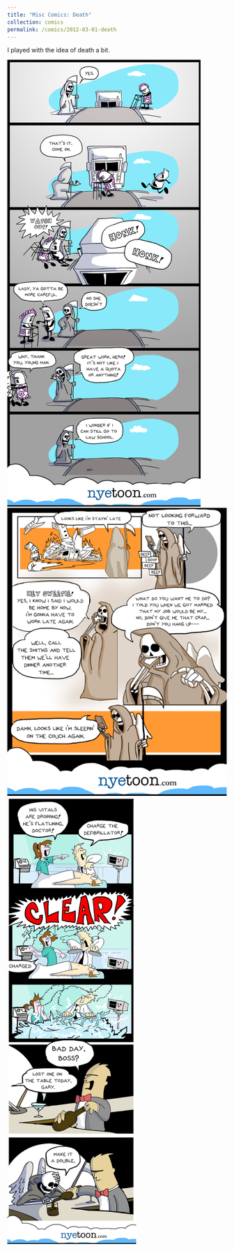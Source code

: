 ```yaml
---
title: "Misc Comics: Death"
collection: comics
permalink: /comics/2012-03-01-death
---
```

I played with the idea of death a bit.

![Death](../images/comics/misc_comics/2012-03-22-crossingguarddeath.png)
![Death](../images/comics/misc_comics/2012-01-12-NotEasyBeingDeath.png)
![Death](../images/comics/misc_comics/2012-02-27-lostonthetable.png)
